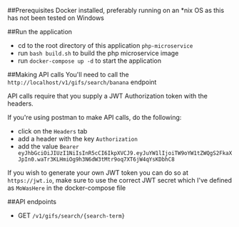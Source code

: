 ##Prerequisites
Docker installed, preferably running on an *nix OS as this has not been tested on Windows

##Run the application
- cd to the root directory of this application `php-microservice`
- run `bash build.sh` to build the php microservice image
- run `docker-compose up -d` to start the application

##Making API calls
You'll need to call the `http://localhost/v1/gifs/search/banana` endpoint

API calls require that you supply a JWT Authorization token with the headers.

If you're using postman to make API calls, do the following:

- click on the `Headers` tab
- add a header with the key `Authorization`
- add the value `Bearer eyJhbGciOiJIUzI1NiIsInR5cCI6IkpXVCJ9.eyJuYW1lIjoiTW9oYW1tZWQgS2FkaXJpIn0.waTr3KLHmiOg9h3N6dW3tMtr9oq7XT6jW4qYsKDbhC8` 

If you wish to generate your own JWT token you can do so at `https://jwt.io`, make sure to use the correct JWT secret which I've defined as `MoWasHere` in the docker-compose file

##API endpoints
- GET `/v1/gifs/search/{search-term}`